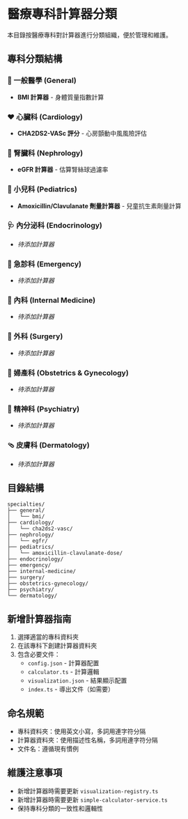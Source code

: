 # 醫療專科計算器分類

本目錄按醫療專科對計算器進行分類組織，便於管理和維護。

## 專科分類結構

### 🏥 一般醫學 (General)
- **BMI 計算器** - 身體質量指數計算

### ❤️ 心臟科 (Cardiology)
- **CHA2DS2-VASc 評分** - 心房顫動中風風險評估

### 🫘 腎臟科 (Nephrology)
- **eGFR 計算器** - 估算腎絲球過濾率

### 👶 小兒科 (Pediatrics)
- **Amoxicillin/Clavulanate 劑量計算器** - 兒童抗生素劑量計算

### 🩺 內分泌科 (Endocrinology)
- *待添加計算器*

### 🚨 急診科 (Emergency)
- *待添加計算器*

### 🏥 內科 (Internal Medicine)
- *待添加計算器*

### 🔪 外科 (Surgery)
- *待添加計算器*

### 🤱 婦產科 (Obstetrics & Gynecology)
- *待添加計算器*

### 🧠 精神科 (Psychiatry)
- *待添加計算器*

### 🩴 皮膚科 (Dermatology)
- *待添加計算器*

## 目錄結構

```
specialties/
├── general/
│   └── bmi/
├── cardiology/
│   └── cha2ds2-vasc/
├── nephrology/
│   └── egfr/
├── pediatrics/
│   └── amoxicillin-clavulanate-dose/
├── endocrinology/
├── emergency/
├── internal-medicine/
├── surgery/
├── obstetrics-gynecology/
├── psychiatry/
└── dermatology/
```

## 新增計算器指南

1. 選擇適當的專科資料夾
2. 在該專科下創建計算器資料夾
3. 包含必要文件：
   - `config.json` - 計算器配置
   - `calculator.ts` - 計算邏輯
   - `visualization.json` - 結果顯示配置
   - `index.ts` - 導出文件（如需要）

## 命名規範

- 專科資料夾：使用英文小寫，多詞用連字符分隔
- 計算器資料夾：使用描述性名稱，多詞用連字符分隔
- 文件名：遵循現有慣例

## 維護注意事項

- 新增計算器時需要更新 `visualization-registry.ts`
- 新增計算器時需要更新 `simple-calculator-service.ts`
- 保持專科分類的一致性和邏輯性